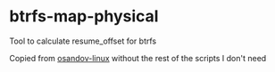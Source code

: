 # btrfs-map-physical
Tool to calculate resume_offset for btrfs

Copied from [osandov-linux](https://github.com/osandov/osandov-linux/blob/master/scripts/btrfs_map_physical.c) without the rest of the scripts I don't need
